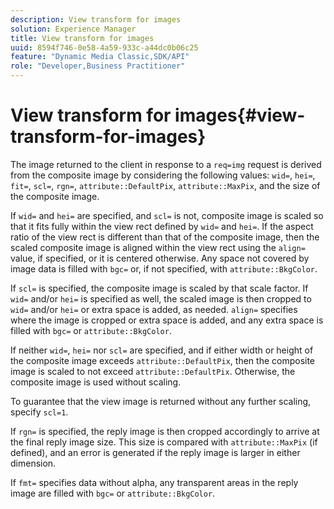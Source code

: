 ```yaml
---
description: View transform for images
solution: Experience Manager
title: View transform for images
uuid: 8594f746-0e58-4a59-933c-a44dc0b06c25
feature: "Dynamic Media Classic,SDK/API"
role: "Developer,Business Practitioner"
---
```


# View transform for images{#view-transform-for-images}

The image returned to the client in response to a `req=img` request is derived from the composite image by considering the following values: `wid=`, `hei=`, `fit=`, `scl=`, `rgn=`, `attribute::DefaultPix`, `attribute::MaxPix`, and the size of the composite image.

If `wid=` and `hei=` are specified, and `scl=` is not, composite image is scaled so that it fits fully within the view rect defined by `wid=` and `hei=`. If the aspect ratio of the view rect is different than that of the composite image, then the scaled composite image is aligned within the view rect using the `align=` value, if specified, or it is centered otherwise. Any space not covered by image data is filled with `bgc=` or, if not specified, with `attribute::BkgColor`.

If `scl=` is specified, the composite image is scaled by that scale factor. If `wid=` and/or `hei=` is specified as well, the scaled image is then cropped to `wid=` and/or `hei=` or extra space is added, as needed. `align=` specifies where the image is cropped or extra space is added, and any extra space is filled with `bgc=` or `attribute::BkgColor`.

If neither `wid=`, `hei=` nor `scl=` are specified, and if either width or height of the composite image exceeds `attribute::DefaultPix`, then the composite image is scaled to not exceed `attribute::DefaultPix`. Otherwise, the composite image is used without scaling.

To guarantee that the view image is returned without any further scaling, specify `scl=1`.

If `rgn=` is specified, the reply image is then cropped accordingly to arrive at the final reply image size. This size is compared with `attribute::MaxPix` (if defined), and an error is generated if the reply image is larger in either dimension.

If `fmt=` specifies data without alpha, any transparent areas in the reply image are filled with `bgc=` or `attribute::BkgColor`. 

